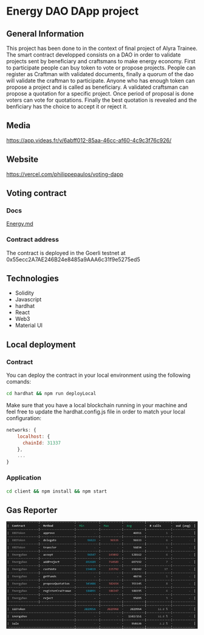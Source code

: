 # Energy DAO DApp project

## General Information
This project has been done to in the context of final project of Alyra Trainee. 
The smart contract developped consists on a DAO in order to validate projects sent by beneficiary and craftsmans to make energy economy.
First to participate people can buy token to vote or propose projects.
People can register as Craftman with validated documents, finally a quorum  of the dao will validate the craftman to participate.
Anyone who has enough token can propose a project and is called as beneficiary.
A validated craftsman can propose a quotation for a specific project.
Once period of proposal is done voters can vote for quotations.
Finally the best quotation is revealed and the benficiary has the choice to accept it or reject it.

## Media
https://app.videas.fr/v/6abff012-85aa-46cc-af60-4c9c3f76c926/

## Website
https://vercel.com/philippepaulos/voting-dapp

## Voting contract

### Docs
[Energy.md](https://github.com/PhilippePaulos/energy-dapp/blob/main/Energy.md)

### Contract address
The contract is deployed in the Goerli testnet at 0x55ecc2A7AE246B24e8485a9AAA6c31f9e5275ed5

## Technologies
* Solidity
* Javascript
* hardhat
* React
* Web3
* Material UI

## Local deployment

### Contract
You can deploy the contract in your local environment using the following comands:
```sh 
cd hardhat && npm run deployLocal
```

Make sure that you have a local blockchain running in your machine and feel free to update the hardhat.config.js file in order to match your local configuration:
```js
networks: {
    localhost: {
      chainId: 31337
    },
    ...
}
```

### Application
```sh 
cd client && npm install && npm start
```

## Gas Reporter
![alt test](https://github.com/PhilippePaulos/energy-dapp/blob/main/gas_reporter.jpg)

